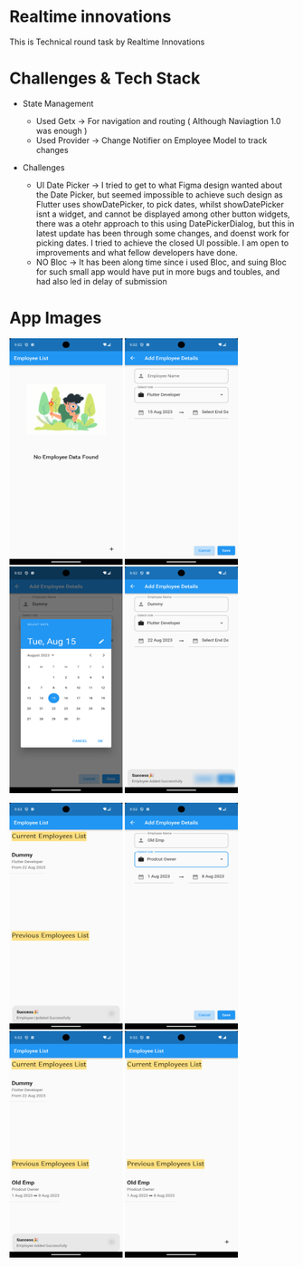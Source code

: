 # Realtime innovations
This is Technical round task by Realtime Innovations

# Challenges & Tech Stack
* State Management
   * Used Getx -> For navigation and routing ( Although Naviagtion 1.0 was enough )
   * Used Provider -> Change Notifier on Employee Model to track changes
    
 
* Challenges
    * UI Date Picker -> I tried to get to what Figma design wanted about the Date Picker, but seemed impossible to achieve such design as Flutter uses showDatePicker, to pick dates, whilst showDatePicker isnt a widget, and cannot be displayed among other button widgets, there was a otehr approach to this using DatePickerDialog, but this in latest update has been through some changes, and doenst work for picking dates.  I tried to achieve the closed UI possible. I am open to improvements and what fellow developers have done.
    * NO Bloc -> It has been along time since i used Bloc, and suing Bloc for such small app would have put in more bugs and toubles, and had also led in delay of submission


# App Images
<img src="https://github.com/Abood2284/realtime_job_task/blob/main/lib/assets/images/1.png" width="200" height="400" /> <img src="https://github.com/Abood2284/realtime_job_task/blob/main/lib/assets/images/2.png" width="200" height="400" /> <img src="https://github.com/Abood2284/realtime_job_task/blob/main/lib/assets/images/3.png" width="200" height="400" /> <img src="https://github.com/Abood2284/realtime_job_task/blob/main/lib/assets/images/4.png" width="200" height="400" />

<img src="https://github.com/Abood2284/realtime_job_task/blob/main/lib/assets/images/5.png" width="200" height="400" /> <img src="https://github.com/Abood2284/realtime_job_task/blob/main/lib/assets/images/6.png" width="200" height="400" /> <img src="https://github.com/Abood2284/realtime_job_task/blob/main/lib/assets/images/7.png" width="200" height="400" /> <img src="https://github.com/Abood2284/realtime_job_task/blob/main/lib/assets/images/8.png" width="200" height="400" />


